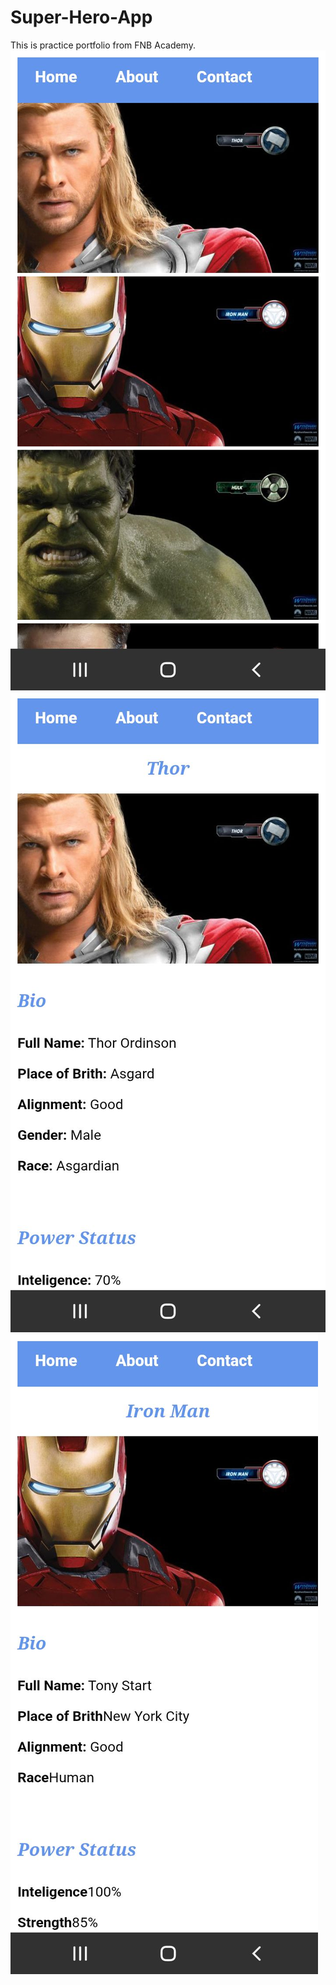 # Super-Hero-App
This is practice portfolio from FNB Academy.
![image alt](https://github.com/Charmaine-byte/Super-Hero-App/blob/80f17e4c615b9699dc1830696d9f90d5f01d01ba/Screenshot_20250620-151722.jpg)
![image alt](https://github.com/Charmaine-byte/Super-Hero-App/blob/7c53d25a86732e5033b0f2e8ec6309aacb22b46a/Screenshot_20250620-151735.jpg)
![image alt](https://github.com/Charmaine-byte/Super-Hero-App/blob/1069ce9e261e83ea6f1acfdae0d35883a0b2b535/Screenshot_20250620-151748.jpg)
